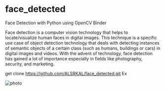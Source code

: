 
# face_detected

Face Detection with Python using OpenCV
Binder 

Face detection is a computer vision technology that helps to locate/visualize human faces in digital images. This technique is a specific use case of object detection technology that deals with detecting instances of semantic objects of a certain class (such as humans, buildings or cars) in digital images and videos. With the advent of technology, face detection has gained a lot of importance especially in fields like photography, security, and marketing.

get clone https://github.com/ALSRKAL/face_detected.git
Ex

![photo](https://user-images.githubusercontent.com/95968239/200158092-361321c7-a7fd-48ad-97f4-a008da5299ad.jpg)
